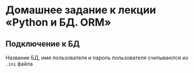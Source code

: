 # Домашнее задание к лекции «Python и БД. ORM»
## Подключение к БД
Название БД, имя пользователя и пароль пользователя считываются из `.ini` файла